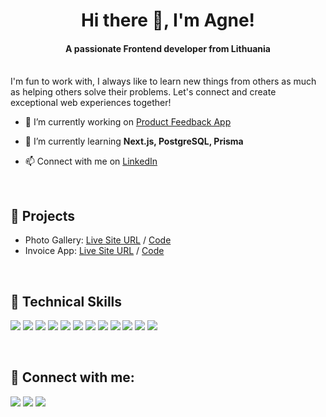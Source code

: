 <h1 align='center'> Hi there 👋, I'm Agne! </h1>
<h4 align="center">A passionate Frontend developer from Lithuania</h4>

<br/>
I'm fun to work with, I always like to learn new things from others as much as helping others solve their problems. Let's connect and create exceptional web experiences together!

- 🔭 I’m currently working on [Product Feedback App](https://github.com/AgneBalc/product-feedback-app)

- 🌱 I’m currently learning **Next.js, PostgreSQL, Prisma**

- 📫 Connect with me on [LinkedIn](https://www.linkedin.com/in/agn%C4%97-bal%C4%8Di%C5%ABnien%C4%97-4aaa513b/)

<br/>

## 💼 Projects

- Photo Gallery: [Live Site URL](https://photo-gallery-ruddy.vercel.app/) / [Code](https://github.com/AgneBalc/react-typescript--photo-gallery)
- Invoice App: [Live Site URL](https://react-invoice-app-tau.vercel.app/) / [Code](https://github.com/AgneBalc/react--invoice-app)

<br/>

## 💼 Technical Skills
<p >
<img src="https://img.shields.io/badge/CSS-1572B6?style=for-the-badge&logo=css3&logoColor=white" />
<img src="https://img.shields.io/badge/HTML5-E34F26?style=for-the-badge&logo=html5&logoColor=white" />
<img src="https://img.shields.io/badge/JavaScript-F7DF1E?style=for-the-badge&logo=javascript&logoColor=black" />
<img src="https://img.shields.io/badge/React-61DAFB?style=for-the-badge&logo=react&logoColor=black" />
<img src="https://img.shields.io/badge/Redux-764ABC?style=for-the-badge&logo=redux&logoColor=white" />
<img src="https://img.shields.io/badge/TypeScript-007ACC?style=for-the-badge&logo=typescript&logoColor=white" />
<img src="https://img.shields.io/badge/Next.js-000000?style=for-the-badge&logo=next.js&logoColor=white" />
<img src="https://img.shields.io/badge/Tailwind_CSS-38B2AC?style=for-the-badge&logo=tailwind-css&logoColor=white" />
<img src="https://img.shields.io/badge/Node.js-339933?style=for-the-badge&logo=node.js&logoColor=white" />
<img src="https://img.shields.io/badge/Git-F05032?style=for-the-badge&logo=git&logoColor=white" />
<img src="https://img.shields.io/badge/MongoDB-47A248?style=for-the-badge&logo=mongodb&logoColor=white" />
<img src="https://img.shields.io/badge/PostgreSQL-336791?style=for-the-badge&logo=postgresql&logoColor=white" />
</p>

<br/>

## 🤝 Connect with me:
<p>
  <a href="https://www.linkedin.com/in/agn%C4%97-bal%C4%8Di%C5%ABnien%C4%97-4aaa513b/"><img src="https://img.shields.io/badge/LinkedIn-0077B5?style=for-the-badge&logo=linkedin&logoColor=white" /></a>
  <a href="mailto:agne.martinaityte@gmail.com"><img src="https://img.shields.io/badge/Gmail-D14836?style=for-the-badge&logo=gmail&logoColor=white" /></a>
   <a href="https://www.facebook.com/agne.martinaityte.5"><img src="https://img.shields.io/badge/Facebook-1877F2?style=for-the-badge&logo=facebook&logoColor=white" /></a>
</p>
